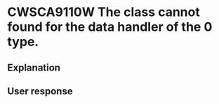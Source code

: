 # CWSCA9110W The class cannot found for the data handler of the 0 type.

## Explanation

## User response